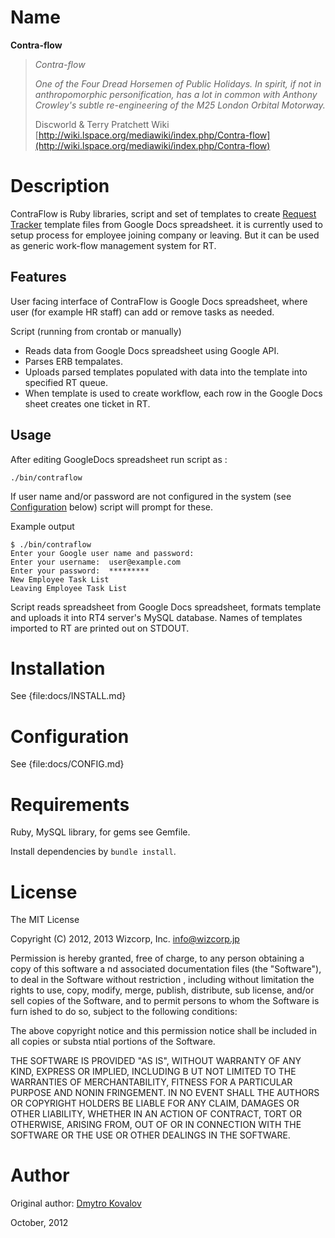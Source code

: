 
Name
======================

**Contra-flow**

> *Contra-flow*
>
> _One of the Four Dread Horsemen of Public Holidays. In spirit, if not in anthropomorphic personification, has a lot in common with Anthony Crowley's subtle re-engineering of the M25 London Orbital Motorway._
> 
> Discworld & Terry Pratchett Wiki [http://wiki.lspace.org/mediawiki/index.php/Contra-flow](http://wiki.lspace.org/mediawiki/index.php/Contra-flow)


Description
======================

ContraFlow is Ruby libraries, script and set of templates to create [Request Tracker](http://www.bestpractical.com/rt/) template files from Google Docs spreadsheet. it is currently used to setup process for employee joining company or leaving. But it can be used as generic work-flow management system for RT.

Features
-----------

User facing interface of ContraFlow is Google Docs spreadsheet, where user (for example HR staff) can add or remove tasks as needed. 

Script (running from crontab or manually)

- Reads data from Google Docs spreadsheet using Google API.
- Parses ERB tempalates.
- Uploads parsed templates populated with data into the template into specified RT queue.
- When template is used to create workflow, each row in the Google Docs sheet creates one ticket in RT.

Usage
-----------

After editing GoogleDocs spreadsheet run script as :

    ./bin/contraflow
    
If user name and/or password are not configured in the system (see [Configuration](#Configuration) below) script will prompt for these.

Example output

````shell
$ ./bin/contraflow
Enter your Google user name and password:
Enter your username:  user@example.com
Enter your password:  *********
New Employee Task List
Leaving Employee Task List
````    

Script reads spreadsheet from Google Docs spreadsheet, formats template and uploads it into RT4 server's MySQL database. Names of templates imported to RT are printed out on STDOUT.

Installation 
======================

See {file:docs/INSTALL.md}

Configuration
======================

See {file:docs/CONFIG.md}

Requirements
======================

Ruby, MySQL library, for gems see Gemfile.

Install dependencies by `bundle install`.

License
===========

The MIT License

Copyright (C) 2012, 2013 Wizcorp, Inc. <info@wizcorp.jp>

Permission is hereby granted, free of charge, to any person obtaining a copy of this software a    nd associated documentation files (the "Software"), to deal in the Software without restriction    , including without limitation the rights to use, copy, modify, merge, publish, distribute, sub    license, and/or sell copies of the Software, and to permit persons to whom the Software is furn    ished to do so, subject to the following conditions:

The above copyright notice and this permission notice shall be included in all copies or substa    ntial portions of the Software.

THE SOFTWARE IS PROVIDED "AS IS", WITHOUT WARRANTY OF ANY KIND, EXPRESS OR IMPLIED, INCLUDING B    UT NOT LIMITED TO THE WARRANTIES OF MERCHANTABILITY, FITNESS FOR A PARTICULAR PURPOSE AND NONIN    FRINGEMENT. IN NO EVENT SHALL THE AUTHORS OR COPYRIGHT HOLDERS BE LIABLE FOR ANY CLAIM, DAMAGES     OR OTHER LIABILITY, WHETHER IN AN ACTION OF CONTRACT, TORT OR OTHERWISE, ARISING FROM, OUT OF     OR IN CONNECTION WITH THE SOFTWARE OR THE USE OR OTHER DEALINGS IN THE SOFTWARE.

Author
======================

Original author: [Dmytro Kovalov](http://github.com/dmytro)

October, 2012



